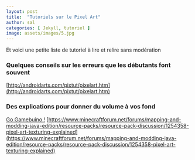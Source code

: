 ```yaml
---
layout: post
title:  "Tutoriels sur le Pixel Art"
author: sal
categories: [ Jekyll, tutoriel ]
image: assets/images/5.jpg
---
```

Et voici une petite liste de tutoriel à lire et relire sans modération

### Quelques conseils sur les erreurs que les débutants font souvent
[http://androidarts.com/pixtut/pixelart.htm](http://androidarts.com/pixtut/pixelart.htm)

### Des explications pour donner du volume à vos fond
<a class="nav-link highlight" target="blank" href="https://www.minecraftforum.net/forums/mapping-and-modding-java-edition/resource-packs/resource-pack-discussion/1254358-pixel-art-texturing-explained">Go Gamebuino !</a>
[https://www.minecraftforum.net/forums/mapping-and-modding-java-edition/resource-packs/resource-pack-discussion/1254358-pixel-art-texturing-explained](https://www.minecraftforum.net/forums/mapping-and-modding-java-edition/resource-packs/resource-pack-discussion/1254358-pixel-art-texturing-explained)


<!--stackedit_data:
eyJoaXN0b3J5IjpbNDA1Nzc2ODgwXX0=
-->